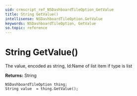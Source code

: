 ```yaml
---
uid: crmscript_ref_NSDashboardTileOption_GetValue
title: String GetValue()
intellisense: NSDashboardTileOption.GetValue
keywords: NSDashboardTileOption, GetValue
so.topic: reference
---
```


# String GetValue()

The value, encoded as string, Id:Name of list item if type is list

**Returns:** String

```crmscript
NSDashboardTileOption thing;
String value  = thing.GetValue();
```

